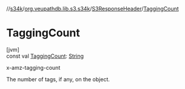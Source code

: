 //[s34k](../../../index.md)/[org.veupathdb.lib.s3.s34k](../index.md)/[S3ResponseHeader](index.md)/[TaggingCount](-tagging-count.md)

# TaggingCount

[jvm]\
const val [TaggingCount](-tagging-count.md): [String](https://kotlinlang.org/api/latest/jvm/stdlib/kotlin/-string/index.html)

x-amz-tagging-count

The number of tags, if any, on the object.
